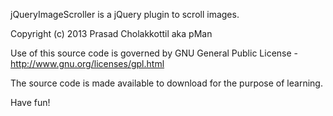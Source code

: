 jQueryImageScroller is a jQuery plugin to scroll images.

Copyright (c) 2013 Prasad Cholakkottil aka pMan

Use of this source code is governed by GNU General Public License - http://www.gnu.org/licenses/gpl.html

The source code is made available to download for the purpose of learning.

Have fun!
